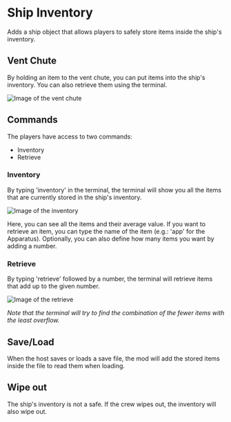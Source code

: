 ﻿# Ship Inventory
Adds a ship object that allows players to safely store items inside the ship's inventory.

## Vent Chute
By holding an item to the vent chute, you can put items into the ship's inventory. You can also retrieve them using the terminal.

![Image of the vent chute](https://github.com/WarperSan/ShipInventory/blob/master/ThunderStore/vent_holding_apparatus.png)

## Commands
The players have access to two commands:
- Inventory
- Retrieve

### Inventory
By typing 'inventory' in the terminal, the terminal will show you all the items that are currently stored in the ship's inventory.

![Image of the inventory](https://github.com/WarperSan/ShipInventory/blob/master/ThunderStore/inventory.png)

Here, you can see all the items and their average value. If you want to retrieve an item, you can type the name of the item (e.g.: 'app' for the Apparatus). Optionally, you can also define how many items you want by adding a number.

### Retrieve
By typing 'retrieve' followed by a number, the terminal will retrieve items that add up to the given number.

![Image of the retrieve](https://github.com/WarperSan/ShipInventory/blob/master/ThunderStore/retrieve.png)

*Note that the terminal will try to find the combination of the fewer items with the least overflow.*

## Save/Load
When the host saves or loads a save file, the mod will add the stored items inside the file to read them when loading.

## Wipe out
The ship's inventory is not a safe. If the crew wipes out, the inventory will also wipe out.